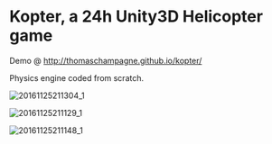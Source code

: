 # Kopter, a 24h Unity3D Helicopter game
Demo @ http://thomaschampagne.github.io/kopter/

Physics engine coded from scratch.

![20161125211304_1](https://cloud.githubusercontent.com/assets/151973/20634844/6dfabc1c-b355-11e6-82f8-4d745077bd46.jpg)

![20161125211129_1](https://cloud.githubusercontent.com/assets/151973/20634848/730f1e1e-b355-11e6-9124-9872709f97cb.jpg)

![20161125211148_1](https://cloud.githubusercontent.com/assets/151973/20634850/75a645ee-b355-11e6-8015-bc39382cc149.jpg)
